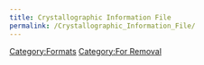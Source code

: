 ```yaml
---
title: Crystallographic Information File
permalink: /Crystallographic_Information_File/
---
```


[Category:Formats](/Category:Formats "wikilink") [Category:For Removal](/Category:For_Removal "wikilink")